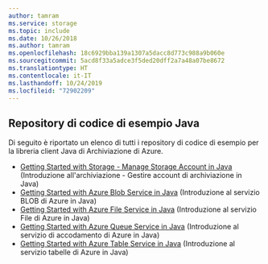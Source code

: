 ```yaml
---
author: tamram
ms.service: storage
ms.topic: include
ms.date: 10/26/2018
ms.author: tamram
ms.openlocfilehash: 18c6929bba139a1307a5dacc8d773c988a9b060e
ms.sourcegitcommit: 5acd8f33a5adce3f5ded20dff2a7a48a07be8672
ms.translationtype: HT
ms.contentlocale: it-IT
ms.lasthandoff: 10/24/2019
ms.locfileid: "72902209"
---
```

## <a name="java-sample-code-repositories"></a>Repository di codice di esempio Java

Di seguito è riportato un elenco di tutti i repository di codice di esempio per la libreria client Java di Archiviazione di Azure.

* [Getting Started with Storage - Manage Storage Account in Java](https://azure.microsoft.com/resources/samples/storage-java-manage-storage-accounts/) (Introduzione all'archiviazione - Gestire account di archiviazione in Java)
* [Getting Started with Azure Blob Service in Java](https://github.com/Azure-Samples/storage-blob-java-getting-started) (Introduzione al servizio BLOB di Azure in Java)
* [Getting Started with Azure File Service in Java](https://github.com/Azure-Samples/storage-file-java-getting-started) (Introduzione al servizio File di Azure in Java)
* [Getting Started with Azure Queue Service in Java](https://github.com/Azure-Samples/storage-queue-java-getting-started) (Introduzione al servizio di accodamento di Azure in Java)
* [Getting Started with Azure Table Service in Java](https://github.com/Azure-Samples/storage-table-java-getting-started) (Introduzione al servizio tabelle di Azure in Java)